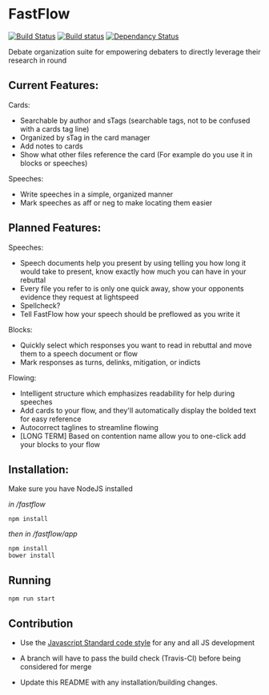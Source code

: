 # FastFlow
[![Build Status](https://travis-ci.org/FastFlowDebate/FastFlow.svg?branch=master)](https://travis-ci.org/FastFlowDebate/FastFlow)
[![Build status](https://ci.appveyor.com/api/projects/status/cg72fv9in3fe9gvk/branch/master?svg=true)](https://ci.appveyor.com/project/Zarkoix/fastflow/branch/master)
[![Dependancy Status](https://david-dm.org/FastFlowDebate/FastFlow.svg)](https://david-dm.org)

Debate organization suite for empowering debaters to directly leverage their research in round

## Current Features:

Cards:

* Searchable by author and sTags (searchable tags, not to be confused with a cards tag line)
* Organized by sTag in the card manager
* Add notes to cards
* Show what other files reference the card (For example do you use it in blocks or speeches)


Speeches:

* Write speeches in a simple, organized manner
* Mark speeches as aff or neg to make locating them easier

## Planned Features:

Speeches:

* Speech documents help you present by using telling you how long it would take to present, know exactly how much you can have in your rebuttal
* Every file you refer to is only one quick away, show your opponents evidence they request at lightspeed
* Spellcheck?
* Tell FastFlow how your speech should be preflowed as you write it


Blocks:

* Quickly select which responses you want to read in rebuttal and move them to a speech document or flow
* Mark responses as turns, delinks, mitigation, or indicts

Flowing:

* Intelligent structure which emphasizes readability for help during speeches
* Add cards to your flow, and they'll automatically display the bolded text for easy reference
* Autocorrect taglines to streamline flowing
* [LONG TERM] Based on contention name allow you to one-click add your blocks to your flow

## Installation:
Make sure you have NodeJS installed

*in /fastflow*

    npm install

*then in /fastflow/app*

    npm install
    bower install

## Running

    npm run start

## Contribution

* Use the [Javascript Standard code style](https://github.com/feross/standard) for any and all JS development

* A branch will have to pass the build check (Travis-CI) before being considered for merge

* Update this README with any installation/building changes.
